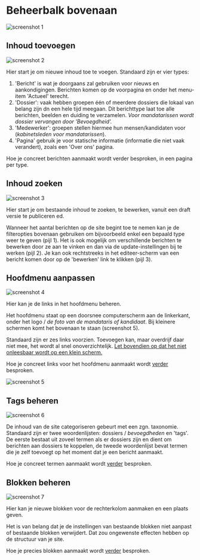 
# Beheerbalk bovenaan

![screenshot 1](../beelden/balkbovenaan.png)

## Inhoud toevoegen

![screenshot 2](../beelden/shortcut_inhoud_toevoegen.png)

Hier start je om nieuwe inhoud toe te voegen. Standaard zijn er vier types:

1. 'Bericht' is wat je doorgaans zal gebruiken voor nieuws en aankondigingen. Berichten komen op de voorpagina en onder het menu-item 
'Actueel' terecht.
2. 'Dossier': vaak hebben groepen één of meerdere dossiers die lokaal van belang zijn dn een hele tijd meegaan. Dit berichttype laat toe alle berichten, beelden en duiding te verzamelen. *Voor mandatarissen wordt dossier vervangen door 'Bevoegdheid'.*
3. 'Medewerker': groepen stellen hiermee hun mensen/kandidaten voor (*kabinetsleden voor mandatarissen*).
4. 'Pagina' gebruik je voor statische informatie (informatie die niet vaak verandert), zoals een 'Over ons' pagina.

Hoe je concreet berichten aanmaakt wordt verder besproken, in een pagina per type.

## Inhoud zoeken

![screenshot 3](../beelden/shortcut_inhoud_zoeken.png)

Hier start je om bestaande inhoud te zoeken, te bewerken, vanuit een draft versie te publiceren ed. 

Wanneer het aantal berichten op de site begint toe te nemen kan je de filteropties bovenaan gebruiken om bijvoorbeeld enkel een bepaald type weer te geven (pijl 1). Het is ook mogelijk om verschillende berichten te bewerken door ze aan te vinken en dan via de update-instellingen bij te werken (pijl 2). Je kan ook rechtstreeks in het editeer-scherm van een bericht komen door op de 'bewerken' link te klikken (pijl 3).

## Hoofdmenu aanpassen

![screenshot 4](../beelden/shortcut_hoofdmenu_aanpassen.png)

Hier kan je de links in het hoofdmenu beheren.

Het hoofdmenu staat op een doorsnee computerscherm aan de linkerkant, onder het logo / *de foto van de mandataris of kandidaat*.  Bij kleinere schermen komt het bovenaan te staan (screenshot 5). 

Standaard zijn er zes links voorzien. Toevoegen kan, maar overdrijf daar niet mee, het wordt al snel onoverzichtelijk. [Let bovendien op dat het niet onleesbaar wordt op een klein scherm.](../faq_tips/let_op.md)

Hoe je concreet links voor het hoofdmenu aanmaakt wordt [verder](./hoofdmenu_aanpassen.md) besproken.
	
![screenshot 5](../beelden/hoofdmenu_bovenaan.png)

## Tags beheren

![screenshot 6](../beelden/shortcut_tags_beheren.png)

De inhoud van de site categoriseren gebeurt met een zgn. taxonomie. Standaard zijn er twee woordenlijsten: dossiers / *bevoegdheden* en 'tags'. De eerste bestaat uit zoveel termen als er dossiers zijn en dient om berichten aan dossiers te koppelen, de tweede woordenlijst bevat termen die je zelf toevoegt op het moment dat je een bericht aanmaakt. 

Hoe je concreet termen aanmaakt wordt [verder](./tags_beheren.md) besproken.

## Blokken beheren

![screenshot 7](../beelden/shortcut_blokken_beheren.png)

Hier kan je nieuwe blokken voor de rechterkolom aanmaken en een plaats geven. 

Het is van belang dat je de instellingen van bestaande blokken niet aanpast of bestaande blokken verwijdert. Dat zou ongewenste effecten hebben op de structuur van je site.

Hoe je precies blokken aanmaakt wordt [verder](./rechterblokken.md) besproken.
    